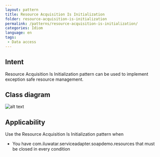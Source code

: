 ```yaml
---
layout: pattern
title: Resource Acquisition Is Initialization
folder: resource-acquisition-is-initialization
permalink: /patterns/resource-acquisition-is-initialization/
categories: Idiom
language: en
tags:
 - Data access
---
```


## Intent
Resource Acquisition Is Initialization pattern can be used to implement exception safe resource management.

## Class diagram
![alt text](./etc/resource-acquisition-is-initialization.png "Resource Acquisition Is Initialization")

## Applicability
Use the Resource Acquisition Is Initialization pattern when

* You have com.iluwatar.serviceadapter.soapdemo.resources that must be closed in every condition
